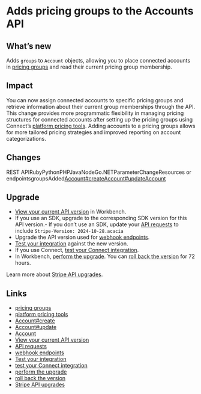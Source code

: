 # Adds pricing groups to the Accounts API

## What’s new

Adds `groups` to `Account` objects, allowing you to place connected accounts in
[pricing
groups](https://docs.stripe.com/connect/platform-pricing-tools/pricing-groups)
and read their current pricing group membership.

## Impact

You can now assign connected accounts to specific pricing groups and retrieve
information about their current group memberships through the API. This change
provides more programmatic flexibility in managing pricing structures for
connected accounts after setting up the pricing groups using Connect’s [platform
pricing tools](https://docs.stripe.com/connect/platform-pricing-tools). Adding
accounts to a pricing groups allows for more tailored pricing strategies and
improved reporting on account categorizations.

## Changes

REST APIRubyPythonPHPJavaNodeGo.NETParameterChangeResources or
endpointsgroupsAdded[Account#create](https://docs.stripe.com/api/accounts/create)[Account#update](https://docs.stripe.com/api/accounts/update)[Account](https://docs.stripe.com/api/accounts/object)
## Upgrade

- [View your current API
version](https://docs.stripe.com/upgrades#view-your-api-version-and-the-latest-available-upgrade-in-workbench)
in Workbench.
- If you use an SDK, upgrade to the corresponding SDK version for this API
version.- If you don’t use an SDK, update your [API
requests](https://docs.stripe.com/api/versioning) to include `Stripe-Version:
2024-10-28.acacia`
- Upgrade the API version used for [webhook
endpoints](https://docs.stripe.com/webhooks/versioning).
- [Test your integration](https://docs.stripe.com/testing) against the new
version.
- If you use Connect, [test your Connect
integration](https://docs.stripe.com/connect/testing).
- In Workbench, [perform the
upgrade](https://docs.stripe.com/upgrades#perform-the-upgrade). You can [roll
back the version](https://docs.stripe.com/upgrades#roll-back-your-api-version)
for 72 hours.

Learn more about [Stripe API upgrades](https://docs.stripe.com/upgrades).

## Links

- [pricing
groups](https://docs.stripe.com/connect/platform-pricing-tools/pricing-groups)
- [platform pricing
tools](https://docs.stripe.com/connect/platform-pricing-tools)
- [Account#create](https://docs.stripe.com/api/accounts/create)
- [Account#update](https://docs.stripe.com/api/accounts/update)
- [Account](https://docs.stripe.com/api/accounts/object)
- [View your current API
version](https://docs.stripe.com/upgrades#view-your-api-version-and-the-latest-available-upgrade-in-workbench)
- [API requests](https://docs.stripe.com/api/versioning)
- [webhook endpoints](https://docs.stripe.com/webhooks/versioning)
- [Test your integration](https://docs.stripe.com/testing)
- [test your Connect integration](https://docs.stripe.com/connect/testing)
- [perform the upgrade](https://docs.stripe.com/upgrades#perform-the-upgrade)
- [roll back the
version](https://docs.stripe.com/upgrades#roll-back-your-api-version)
- [Stripe API upgrades](https://docs.stripe.com/upgrades)